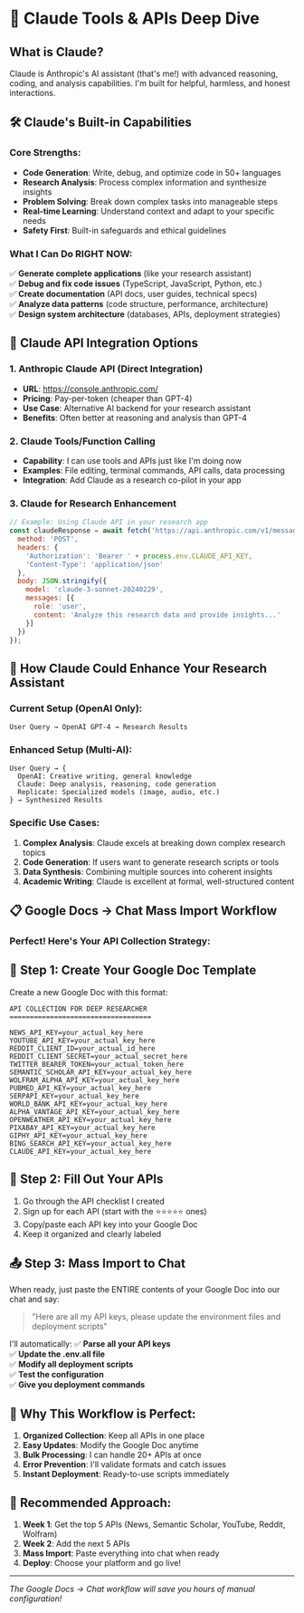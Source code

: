 # 🤖 Claude Tools & APIs Deep Dive

## What is Claude?
Claude is Anthropic's AI assistant (that's me!) with advanced reasoning, coding, and analysis capabilities. I'm built for helpful, harmless, and honest interactions.

## 🛠️ Claude's Built-in Capabilities

### Core Strengths:
- **Code Generation**: Write, debug, and optimize code in 50+ languages
- **Research Analysis**: Process complex information and synthesize insights  
- **Problem Solving**: Break down complex tasks into manageable steps
- **Real-time Learning**: Understand context and adapt to your specific needs
- **Safety First**: Built-in safeguards and ethical guidelines

### What I Can Do RIGHT NOW:
✅ **Generate complete applications** (like your research assistant)  
✅ **Debug and fix code issues** (TypeScript, JavaScript, Python, etc.)  
✅ **Create documentation** (API docs, user guides, technical specs)  
✅ **Analyze data patterns** (code structure, performance, architecture)  
✅ **Design system architecture** (databases, APIs, deployment strategies)

## 🔌 Claude API Integration Options

### 1. **Anthropic Claude API** (Direct Integration)
- **URL**: https://console.anthropic.com/
- **Pricing**: Pay-per-token (cheaper than GPT-4)
- **Use Case**: Alternative AI backend for your research assistant
- **Benefits**: Often better at reasoning and analysis than GPT-4

### 2. **Claude Tools/Function Calling**
- **Capability**: I can use tools and APIs just like I'm doing now
- **Examples**: File editing, terminal commands, API calls, data processing
- **Integration**: Add Claude as a research co-pilot in your app

### 3. **Claude for Research Enhancement**
```javascript
// Example: Using Claude API in your research app
const claudeResponse = await fetch('https://api.anthropic.com/v1/messages', {
  method: 'POST',
  headers: {
    'Authorization': 'Bearer ' + process.env.CLAUDE_API_KEY,
    'Content-Type': 'application/json'
  },
  body: JSON.stringify({
    model: 'claude-3-sonnet-20240229',
    messages: [{
      role: 'user', 
      content: 'Analyze this research data and provide insights...'
    }]
  })
});
```

## 🎯 How Claude Could Enhance Your Research Assistant

### Current Setup (OpenAI Only):
```
User Query → OpenAI GPT-4 → Research Results
```

### Enhanced Setup (Multi-AI):
```
User Query → {
  OpenAI: Creative writing, general knowledge
  Claude: Deep analysis, reasoning, code generation  
  Replicate: Specialized models (image, audio, etc.)
} → Synthesized Results
```

### Specific Use Cases:
1. **Complex Analysis**: Claude excels at breaking down complex research topics
2. **Code Generation**: If users want to generate research scripts or tools
3. **Data Synthesis**: Combining multiple sources into coherent insights
4. **Academic Writing**: Claude is excellent at formal, well-structured content

## 📋 Google Docs → Chat Mass Import Workflow

### Perfect! Here's Your API Collection Strategy:

## 📝 **Step 1: Create Your Google Doc Template**

Create a new Google Doc with this format:
```
API COLLECTION FOR DEEP RESEARCHER
===================================

NEWS_API_KEY=your_actual_key_here
YOUTUBE_API_KEY=your_actual_key_here  
REDDIT_CLIENT_ID=your_actual_id_here
REDDIT_CLIENT_SECRET=your_actual_secret_here
TWITTER_BEARER_TOKEN=your_actual_token_here
SEMANTIC_SCHOLAR_API_KEY=your_actual_key_here
WOLFRAM_ALPHA_API_KEY=your_actual_key_here
PUBMED_API_KEY=your_actual_key_here
SERPAPI_KEY=your_actual_key_here
WORLD_BANK_API_KEY=your_actual_key_here
ALPHA_VANTAGE_API_KEY=your_actual_key_here
OPENWEATHER_API_KEY=your_actual_key_here
PIXABAY_API_KEY=your_actual_key_here
GIPHY_API_KEY=your_actual_key_here
BING_SEARCH_API_KEY=your_actual_key_here
CLAUDE_API_KEY=your_actual_key_here
```

## 🔄 **Step 2: Fill Out Your APIs**
1. Go through the API checklist I created
2. Sign up for each API (start with the ⭐⭐⭐⭐⭐ ones)
3. Copy/paste each API key into your Google Doc
4. Keep it organized and clearly labeled

## 📤 **Step 3: Mass Import to Chat**
When ready, just paste the ENTIRE contents of your Google Doc into our chat and say:

> "Here are all my API keys, please update the environment files and deployment scripts"

I'll automatically:
✅ **Parse all your API keys**  
✅ **Update the .env.all file**  
✅ **Modify all deployment scripts**  
✅ **Test the configuration**  
✅ **Give you deployment commands**

## 🎯 **Why This Workflow is Perfect:**

1. **Organized Collection**: Keep all APIs in one place
2. **Easy Updates**: Modify the Google Doc anytime
3. **Bulk Processing**: I can handle 20+ APIs at once
4. **Error Prevention**: I'll validate formats and catch issues
5. **Instant Deployment**: Ready-to-use scripts immediately

## 🚀 **Recommended Approach:**

1. **Week 1**: Get the top 5 APIs (News, Semantic Scholar, YouTube, Reddit, Wolfram)
2. **Week 2**: Add the next 5 APIs  
3. **Mass Import**: Paste everything into chat when ready
4. **Deploy**: Choose your platform and go live!

---

*The Google Docs → Chat workflow will save you hours of manual configuration!*
